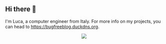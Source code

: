 ## Hi there 👋

I'm Luca, a computer engineer from Italy. For more info on my projects, you can head to https://bugfreeblog.duckdns.org.

<p align="center">
  <img src="https://github-readme-stats.vercel.app/api?username=carlonluca&show_icons=true&theme=transparent"/>
</p>

<!--
**carlonluca/carlonluca** is a ✨ _special_ ✨ repository because its `README.md` (this file) appears on your GitHub profile.

Here are some ideas to get you started:

- 🔭 I’m currently working on ...
- 🌱 I’m currently learning ...
- 👯 I’m looking to collaborate on ...
- 🤔 I’m looking for help with ...
- 💬 Ask me about ...
- 📫 How to reach me: ...
- 😄 Pronouns: ...
- ⚡ Fun fact: ...
-->
